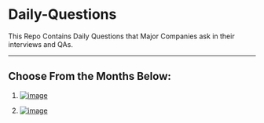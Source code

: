 # Daily-Questions

This Repo Contains Daily Questions that Major Companies ask in their interviews and QAs.

---

## Choose From the Months Below:

1. [![image](https://user-images.githubusercontent.com/96862518/199327567-b5efb433-6f74-4cfb-a1a6-aaf074f35d2f.png)](./Daily%20Questions/November/)

2. [![image](https://user-images.githubusercontent.com/96862518/197417291-a25152a2-daa2-4090-afbb-bffecc835a05.png)](./Daily%20Questions/October/)
